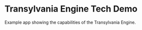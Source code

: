 Transylvania Engine Tech Demo
=============================

Example app showing the capabilities of the Transylvania Engine.

